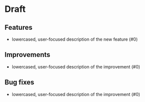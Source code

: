 # Draft

## Features

- lowercased, user-focused description of the new feature (#0)

## Improvements

- lowercased, user-focused description of the improvement (#0)

## Bug fixes

- lowercased, user-focused description of the improvement (#0)
